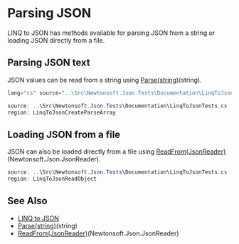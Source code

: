 ﻿# Parsing JSON

LINQ to JSON has methods available for parsing JSON from a string or loading JSON directly from a file.

## Parsing JSON text

JSON values can be read from a string using [Parse(string)](/api/newtonsoft/json/linq/jtoken/#method-parse)(string).

```csharp
lang="cs" source="..\Src\Newtonsoft.Json.Tests\Documentation\LinqToJsonTests.cs" region="LinqToJsonCreateParse" title="Parsing a JSON Object from text
```

```csharp Parsing a JSON Array from text
source: ..\Src\Newtonsoft.Json.Tests\Documentation\LinqToJsonTests.cs
region: LinqToJsonCreateParseArray
```

## Loading JSON from a file

JSON can also be loaded directly from a file using [ReadFrom(JsonReader)](/api/newtonsoft/json/linq/jtoken/#method-readfrom)(Newtonsoft.Json.JsonReader).

```csharp Reading JSON from a file
source: ..\Src\Newtonsoft.Json.Tests\Documentation\LinqToJsonTests.cs
region: LinqToJsonReadObject
```

## See Also

- [LINQ to JSON](README.md)
- [Parse(string)](/api/newtonsoft/json/linq/jtoken/#method-parse)(string)
- [ReadFrom(JsonReader)](/api/newtonsoft/json/linq/jtoken/#method-readfrom)(Newtonsoft.Json.JsonReader)